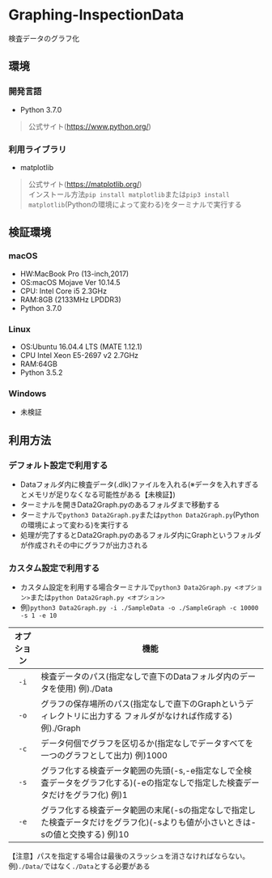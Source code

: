 # Graphing-InspectionData
検査データのグラフ化  
## 環境
### 開発言語
- Python 3.7.0
> 公式サイト(https://www.python.org/)  
### 利用ライブラリ
- matplotlib  
> 公式サイト(https://matplotlib.org/)  
> インストール方法`pip install matplotlib`または`pip3 install matplotlib`(Pythonの環境によって変わる)をターミナルで実行する  
## 検証環境
### macOS
- HW:MacBook Pro (13-inch,2017)
- OS:macOS Mojave Ver 10.14.5  
- CPU: Intel Core i5 2.3GHz  
- RAM:8GB (2133MHz LPDDR3)  
- Python 3.7.0  
### Linux
- OS:Ubuntu 16.04.4 LTS (MATE 1.12.1)  
- CPU Intel Xeon E5-2697 v2 2.7GHz  
- RAM:64GB  
- Python 3.5.2  
### Windows
- 未検証  
## 利用方法
### デフォルト設定で利用する
- Dataフォルダ内に検査データ(.dlk)ファイルを入れる(※データを入れすぎるとメモリが足りなくなる可能性がある【未検証】)  
- ターミナルを開きData2Graph.pyのあるフォルダまで移動する  
- ターミナルで`python3 Data2Graph.py`または`python Data2Graph.py`(Pythonの環境によって変わる)を実行する  
- 処理が完了するとData2Graph.pyのあるフォルダ内にGraphというフォルダが作成されその中にグラフが出力される  
### カスタム設定で利用する
- カスタム設定を利用する場合ターミナルで`python3 Data2Graph.py <オプション>`または`python Data2Graph.py <オプション>`  
- 例)`python3 Data2Graph.py -i ./SampleData -o ./SampleGraph -c 10000 -s 1 -e 10`

| オプション | 機能 |  
|:----:|----|  
| `-i` | 検査データのパス(指定なしで直下のDataフォルダ内のデータを使用) 例)./Data |  
| `-o` | グラフの保存場所のパス(指定なしで直下のGraphというディレクトリに出力する フォルダがなければ作成する) 例)./Graph |  
| `-c` | データ何個でグラフを区切るか(指定なしでデータすべてを一つのグラフとして出力) 例)1000 |  
| `-s` | グラフ化する検査データ範囲の先頭(-s,-e指定なしで全検査データをグラフ化する)(-eの指定なしで指定した検査データだけをグラフ化) 例)1 |  
| `-e` | グラフ化する検査データ範囲の末尾(-sの指定なしで指定した検査データだけをグラフ化)(-sよりも値が小さいときは-sの値と交換する) 例)10 |  

【注意】パスを指定する場合は最後のスラッシュを消さなければならない。例)`./Data/`ではなく`./Data`とする必要がある  